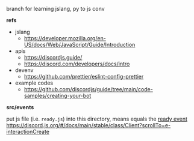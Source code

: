 branch for learning jslang, py to js conv

**refs**

- jslang
  - https://developer.mozilla.org/en-US/docs/Web/JavaScript/Guide/Introduction
- apis
  - https://discordjs.guide/
  - https://discord.com/developers/docs/intro
- devenv
  - https://github.com/prettier/eslint-config-prettier
- example codes
  - https://github.com/discordjs/guide/tree/main/code-samples/creating-your-bot

**src/events**

put js file (i.e. `ready.js`) into this directory, means equals the [ready event](https://discord.js.org/#/docs/main/stable/class/Client?scrollTo=e-ready)
https://discord.js.org/#/docs/main/stable/class/Client?scrollTo=e-interactionCreate
